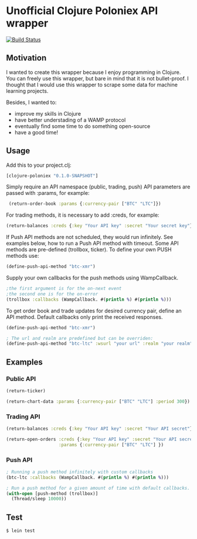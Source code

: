 # Unofficial Clojure Poloniex API wrapper

[![Build Status](https://travis-ci.org/adambober/clojure-poloniex.svg?branch=master)](https://travis-ci.org/adambober/clojure-poloniex)

## Motivation

I wanted to create this wrapper because I enjoy programming in Clojure.
You can freely use this wrapper, but bare in mind that it is not bullet-proof.
I thought that I would use this wrapper to scrape some data for machine learning projects.

Besides, I wanted to:
* improve my skills in Clojure
* have better understading of a WAMP protocol
* eventually find some time to do something open-source
* have a good time!

## Usage

Add this to your project.clj:

```clojure
[clojure-poloniex "0.1.0-SNAPSHOT"]
```

Simply require an API namespace (public, trading, push)
API parameters are passed with :params, for example:
```clojure
 (return-order-book :params {:currency-pair ["BTC" "LTC"]})
```

For trading methods, it is necessary to add :creds, for example:
```clojure
(return-balances :creds {:key "Your API key" :secret "Your secret key"})
```

If Push API methods are not scheduled, they would run infinitely.
See examples below, how to run a Push API method with timeout.
Some API methods are pre-defined (trollbox, ticker).
To define your own PUSH methods use:
```clojure
(define-push-api-method "btc-xmr")
```

Supply your own callbacks for the push methods using WampCallback.

```clojure
;the first argument is for the on-next event
;the second one is for the on-error
(trollbox :callbacks (WampCallback. #(println %) #(println %)))
```

To get order book and trade updates for desired currency pair, define an API method.
Default callbacks only print the received responses.

```clojure
(define-push-api-method "btc-xmr")

; The url and realm are predefined but can be overriden:
(define-push-api-method "btc-ltc" :wsurl "your url" :realm "your realm")
```
## Examples

### Public API
```clojure
(return-ticker)

(return-chart-data :params {:currency-pair ["BTC" "LTC"] :period 300})
```

### Trading API
```clojure
(return-balances :creds {:key "Your API key" :secret "Your API secret"})

(return-open-orders :creds {:key "Your API key" :secret "Your API secret"}
                    :params {:currency-pair ["BTC" "LTC"] })
```

### Push API

```clojure
; Running a push method infinitely with custom callbacks
(btc-ltc :callbacks (WampCallback. #(println %) #(println %)))

; Run a push method for a given amount of time with default callbacks.
(with-open [push-method (trollbox)]
  (Thread/sleep 10000))
```

## Test

```
$ lein test
```